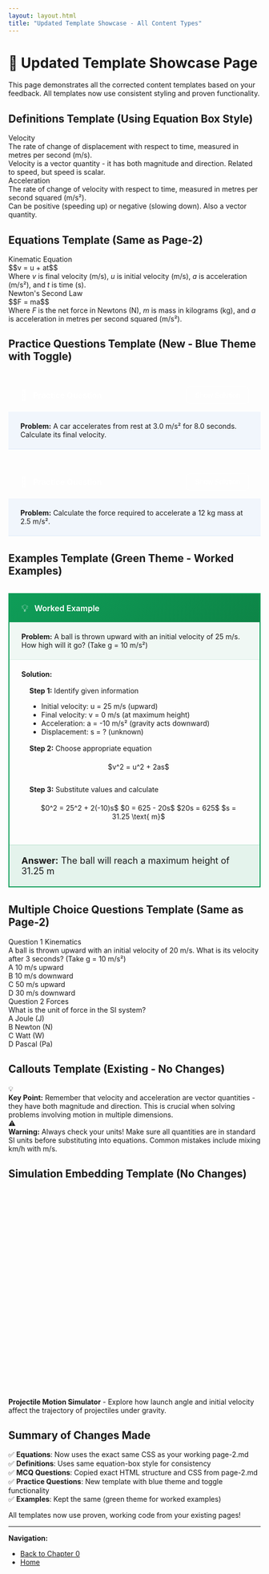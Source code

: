 ```yaml
---
layout: layout.html
title: "Updated Template Showcase - All Content Types"
---
```


# 🎨 Updated Template Showcase Page

This page demonstrates all the corrected content templates based on your feedback. All templates now use consistent styling and proven functionality.

## Definitions Template (Using Equation Box Style)

<div class="equation-box">
    <div class="equation-label">Velocity</div>
    <div class="equation-content">
        The rate of change of displacement with respect to time, measured in metres per second (m/s).
    </div>
    <div class="equation-description">
        Velocity is a vector quantity - it has both magnitude and direction. Related to speed, but speed is scalar.
    </div>
</div>

<div class="equation-box">
    <div class="equation-label">Acceleration</div>
    <div class="equation-content">
        The rate of change of velocity with respect to time, measured in metres per second squared (m/s²).
    </div>
    <div class="equation-description">
        Can be positive (speeding up) or negative (slowing down). Also a vector quantity.
    </div>
</div>

## Equations Template (Same as Page-2)

<div class="equation-box">
    <div class="equation-label">Kinematic Equation</div>
    <div class="equation-content">
        $$v = u + at$$
    </div>
    <div class="equation-description">
        Where <em>v</em> is final velocity (m/s), <em>u</em> is initial velocity (m/s), <em>a</em> is acceleration (m/s²), and <em>t</em> is time (s).
    </div>
</div>

<div class="equation-box">
    <div class="equation-label">Newton's Second Law</div>
    <div class="equation-content">
        $$F = ma$$
    </div>
    <div class="equation-description">
        Where <em>F</em> is the net force in Newtons (N), <em>m</em> is mass in kilograms (kg), and <em>a</em> is acceleration in metres per second squared (m/s²).
    </div>
</div>

## Practice Questions Template (New - Blue Theme with Toggle)

<div class="practice-box">
    <div class="practice-header">
        <div class="practice-header-left">
            <span class="practice-icon">📝</span>
            <span class="practice-title">Practice Question</span>
        </div>
        <button class="toggle-solution" onclick="toggleSolution(this)">Show Solution</button>
    </div>
    <div class="practice-problem">
        <strong>Problem:</strong> A car accelerates from rest at 3.0 m/s² for 8.0 seconds. Calculate its final velocity.
    </div>
    <div class="practice-solution" style="display: none;">
        <strong>Solution:</strong>
        <div class="solution-steps">
            <div class="solution-step">
                <strong>Step 1:</strong> Identify given information
                <ul>
                    <li>Initial velocity: u = 0 m/s (starts from rest)</li>
                    <li>Acceleration: a = 3.0 m/s²</li>
                    <li>Time: t = 8.0 s</li>
                    <li>Final velocity: v = ? (unknown)</li>
                </ul>
            </div>
            <div class="solution-step">
                <strong>Step 2:</strong> Choose appropriate equation
                <div class="solution-equation">$v = u + at$</div>
            </div>
            <div class="solution-step">
                <strong>Step 3:</strong> Substitute values and calculate
                <div class="solution-calculation">
                    $v = 0 + (3.0)(8.0) = 24 \text{ m/s}$
                </div>
            </div>
        </div>
        <div class="practice-answer">
            <strong>Answer:</strong> The final velocity is 24 m/s
        </div>
    </div>
</div>

<div class="practice-box">
    <div class="practice-header">
        <div class="practice-header-left">
            <span class="practice-icon">📝</span>
            <span class="practice-title">Practice Question</span>
        </div>
        <button class="toggle-solution" onclick="toggleSolution(this)">Show Solution</button>
    </div>
    <div class="practice-problem">
        <strong>Problem:</strong> Calculate the force required to accelerate a 12 kg mass at 2.5 m/s².
    </div>
    <div class="practice-solution" style="display: none;">
        <strong>Solution:</strong>
        <div class="solution-steps">
            <div class="solution-step">
                <strong>Step 1:</strong> Identify given information
                <ul>
                    <li>Mass: m = 12 kg</li>
                    <li>Acceleration: a = 2.5 m/s²</li>
                    <li>Force: F = ? (unknown)</li>
                </ul>
            </div>
            <div class="solution-step">
                <strong>Step 2:</strong> Choose appropriate equation
                <div class="solution-equation">$F = ma$</div>
            </div>
            <div class="solution-step">
                <strong>Step 3:</strong> Substitute values and calculate
                <div class="solution-calculation">
                    $F = 12 \times 2.5 = 30 \text{ N}$
                </div>
            </div>
        </div>
        <div class="practice-answer">
            <strong>Answer:</strong> The required force is 30 N
        </div>
    </div>
</div>

## Examples Template (Green Theme - Worked Examples)

<div class="example-box">
    <div class="example-header">
        <span class="example-icon">💡</span>
        <span class="example-title">Worked Example</span>
    </div>
    <div class="example-problem">
        <strong>Problem:</strong> A ball is thrown upward with an initial velocity of 25 m/s. How high will it go? (Take g = 10 m/s²)
    </div>
    <div class="example-solution">
        <strong>Solution:</strong>
        <div class="solution-steps">
            <div class="solution-step">
                <strong>Step 1:</strong> Identify given information
                <ul>
                    <li>Initial velocity: u = 25 m/s (upward)</li>
                    <li>Final velocity: v = 0 m/s (at maximum height)</li>
                    <li>Acceleration: a = -10 m/s² (gravity acts downward)</li>
                    <li>Displacement: s = ? (unknown)</li>
                </ul>
            </div>
            <div class="solution-step">
                <strong>Step 2:</strong> Choose appropriate equation
                <div class="solution-equation">$v^2 = u^2 + 2as$</div>
            </div>
            <div class="solution-step">
                <strong>Step 3:</strong> Substitute values and calculate
                <div class="solution-calculation">
                    $0^2 = 25^2 + 2(-10)s$
                    $0 = 625 - 20s$
                    $20s = 625$
                    $s = 31.25 \text{ m}$
                </div>
            </div>
        </div>
    </div>
    <div class="example-answer">
        <strong>Answer:</strong> The ball will reach a maximum height of 31.25 m
    </div>
</div>

## Multiple Choice Questions Template (Same as Page-2)

<div class="mcq-container" data-question="1">
    <div class="mcq-header">
        <span class="mcq-number">Question 1</span>
        <span class="mcq-topic">Kinematics</span>
    </div>
    <div class="mcq-question">
        A ball is thrown upward with an initial velocity of 20 m/s. What is its velocity after 3 seconds? (Take g = 10 m/s²)
    </div>
    <div class="mcq-options">
        <div class="mcq-option" data-option="a">
            <span class="option-label">A</span>
            <span class="option-text">10 m/s upward</span>
        </div>
        <div class="mcq-option" data-option="b">
            <span class="option-label">B</span>
            <span class="option-text">10 m/s downward</span>
        </div>
        <div class="mcq-option" data-option="c">
            <span class="option-label">C</span>
            <span class="option-text">50 m/s upward</span>
        </div>
        <div class="mcq-option" data-option="d">
            <span class="option-label">D</span>
            <span class="option-text">30 m/s downward</span>
        </div>
    </div>
    <div class="mcq-feedback" id="feedback1" style="display: none;"></div>
</div>

<div class="mcq-container" data-question="2">
    <div class="mcq-header">
        <span class="mcq-number">Question 2</span>
        <span class="mcq-topic">Forces</span>
    </div>
    <div class="mcq-question">
        What is the unit of force in the SI system?
    </div>
    <div class="mcq-options">
        <div class="mcq-option" data-option="a">
            <span class="option-label">A</span>
            <span class="option-text">Joule (J)</span>
        </div>
        <div class="mcq-option" data-option="b">
            <span class="option-label">B</span>
            <span class="option-text">Newton (N)</span>
        </div>
        <div class="mcq-option" data-option="c">
            <span class="option-label">C</span>
            <span class="option-text">Watt (W)</span>
        </div>
        <div class="mcq-option" data-option="d">
            <span class="option-label">D</span>
            <span class="option-text">Pascal (Pa)</span>
        </div>
    </div>
    <div class="mcq-feedback" id="feedback2" style="display: none;"></div>
</div>

## Callouts Template (Existing - No Changes)

<div class="callout">
    <div class="callout-content">
        <div class="callout-icon">💡</div>
        <div class="callout-text">
            <strong>Key Point:</strong> Remember that velocity and acceleration are vector quantities - they have both magnitude and direction. This is crucial when solving problems involving motion in multiple dimensions.
        </div>
    </div>
</div>

<div class="callout">
    <div class="callout-content">
        <div class="callout-icon">⚠️</div>
        <div class="callout-text">
            <strong>Warning:</strong> Always check your units! Make sure all quantities are in standard SI units before substituting into equations. Common mistakes include mixing km/h with m/s.
        </div>
    </div>
</div>

## Simulation Embedding Template (No Changes)

<div class="physics-simulation" data-sim-id="projectile-motion">
    <div class="simulation-container" id="sim-projectile-showcase2" style="height: 400px; margin-bottom: 16px;"></div>
    <div class="simulation-caption">
        <strong>Projectile Motion Simulator</strong> - Explore how launch angle and initial velocity affect the trajectory of projectiles under gravity.
    </div>
</div>

## Summary of Changes Made

✅ **Equations**: Now uses the exact same CSS as your working page-2.md  
✅ **Definitions**: Uses same equation-box style for consistency  
✅ **MCQ Questions**: Copied exact HTML structure and CSS from page-2.md  
✅ **Practice Questions**: New template with blue theme and toggle functionality  
✅ **Examples**: Kept the same (green theme for worked examples)  

All templates now use proven, working code from your existing pages!

---

**Navigation:**
- [Back to Chapter 0](/physics-website/chapters/chapter-0/)
- [Home](/physics-website/)

<script src="https://cdnjs.cloudflare.com/ajax/libs/mathjax/3.2.2/es5/tex-mml-chtml.min.js"></script>

<style>
/* Practice Question Styling - Blue theme to match site */
.practice-box {
    background: var(--surface);
    border: 2px solid var(--primary);
    border-radius: var(--radius);
    margin: 32px 0;
    overflow: hidden;
    box-shadow: var(--shadow);
}

.practice-header {
    background: linear-gradient(135deg, var(--primary) 0%, var(--primary-dark) 100%);
    color: white;
    padding: 16px 24px;
    display: flex;
    align-items: center;
    justify-content: space-between;
}

.practice-header-left {
    display: flex;
    align-items: center;
    gap: 12px;
}

.practice-icon {
    font-size: 20px;
}

.practice-title {
    font-size: 16px;
    font-weight: 600;
}

.toggle-solution {
    background: rgba(255, 255, 255, 0.2);
    color: white;
    border: 1px solid rgba(255, 255, 255, 0.3);
    border-radius: 6px;
    padding: 8px 16px;
    cursor: pointer;
    font-size: 14px;
    font-weight: 500;
    transition: all 0.3s ease;
}

.toggle-solution:hover {
    background: rgba(255, 255, 255, 0.3);
    transform: translateY(-1px);
}

.practice-problem, .practice-solution {
    padding: 20px 24px;
}

.practice-problem {
    background: rgba(26, 115, 232, 0.05);
    border-bottom: 1px solid rgba(26, 115, 232, 0.1);
}

.practice-solution {
    transition: all 0.3s ease;
}

.solution-steps {
    margin-top: 16px;
}

.solution-step {
    margin-bottom: 16px;
    padding-left: 16px;
    border-left: 3px solid var(--primary);
}

.solution-equation, .solution-calculation {
    background: var(--surface-variant);
    padding: 12px;
    border-radius: 6px;
    margin: 8px 0;
    text-align: center;
}

.practice-answer {
    background: rgba(26, 115, 232, 0.1);
    border-top: 1px solid rgba(26, 115, 232, 0.2);
    padding: 16px;
    margin-top: 16px;
    border-radius: 6px;
    font-size: 18px;
}

/* Example box styling (keeping existing green theme) */
.example-box {
    background: var(--surface);
    border: 2px solid #0f9d58;
    border-radius: var(--radius);
    margin: 32px 0;
    overflow: hidden;
    box-shadow: var(--shadow);
}

.example-header {
    background: linear-gradient(135deg, #0f9d58 0%, #0d8547 100%);
    color: white;
    padding: 16px 24px;
    display: flex;
    align-items: center;
    gap: 12px;
}

.example-icon {
    font-size: 20px;
}

.example-title {
    font-size: 16px;
    font-weight: 600;
}

.example-problem, .example-solution, .example-answer {
    padding: 20px 24px;
}

.example-problem {
    background: rgba(15, 157, 88, 0.05);
    border-bottom: 1px solid rgba(15, 157, 88, 0.1);
}

.example-answer {
    background: rgba(15, 157, 88, 0.1);
    border-top: 1px solid rgba(15, 157, 88, 0.2);
    font-size: 18px;
}

/* Mobile Responsive */
@media (max-width: 768px) {
    .practice-header {
        flex-direction: column;
        gap: 12px;
        align-items: stretch;
    }
    
    .toggle-solution {
        text-align: center;
    }
    
    .practice-problem, .practice-solution {
        padding: 16px 20px;
    }
    
    .solution-step {
        padding-left: 12px;
    }
    
    .example-problem, .example-solution, .example-answer {
        padding: 16px 20px;
    }
}
</style>

<script>
// Initialize simulations
document.addEventListener('DOMContentLoaded', function() {
    // Initialize MathJax
    if (window.MathJax) {
        MathJax.typesetPromise();
    }
    
    // Initialize simulations if available
    if (typeof SimulationUtils !== 'undefined') {
        SimulationUtils.renderSimulation('projectile-motion', 'sim-projectile-showcase2', {
            velocity: 50,
            angle: 45,
            gravity: 9.81
        });
    }
    
    // MCQ System Configuration - EXACT same as page-2.md
    const questions = {
        1: {
            correct: 'b',
            explanation: 'Correct! Using v = u + at: v = 20 + (-10)(3) = 20 - 30 = -10 m/s. The negative sign indicates downward motion, so the ball is moving at 10 m/s downward after 3 seconds.'
        },
        2: {
            correct: 'b',
            explanation: 'Correct! The Newton (N) is the SI unit of force, named after Sir Isaac Newton. One Newton is the force required to accelerate a 1 kg mass at 1 m/s².'
        }
    };
    
    // MCQ Event Handlers - EXACT same as page-2.md
    document.querySelectorAll('.mcq-option').forEach(option => {
        option.addEventListener('click', function() {
            const container = this.closest('.mcq-container');
            const questionNum = container.dataset.question;
            const selectedOption = this.dataset.option;
            
            container.querySelectorAll('.mcq-option').forEach(opt => {
                opt.classList.remove('selected');
            });
            
            this.classList.add('selected');
            checkMCQAnswer(questionNum, selectedOption);
        });
    });
    
    function checkMCQAnswer(questionNum, selectedOption) {
        const container = document.querySelector(`[data-question="${questionNum}"]`);
        const feedback = document.getElementById(`feedback${questionNum}`);
        const question = questions[questionNum];
        
        if (!question) return;
        
        const isCorrect = selectedOption === question.correct;
        
        container.querySelectorAll('.mcq-option').forEach(option => {
            const optionLetter = option.dataset.option;
            option.style.pointerEvents = 'none';
            
            if (optionLetter === question.correct) {
                option.classList.add('correct');
            } else if (option.classList.contains('selected') && optionLetter !== question.correct) {
                option.classList.add('incorrect');
            }
        });
        
        feedback.style.display = 'block';
        feedback.className = `mcq-feedback ${isCorrect ? 'correct' : 'incorrect'}`;
        feedback.innerHTML = `
            <strong>${isCorrect ? '✓ Correct!' : '✗ Incorrect'}</strong><br>
            ${question.explanation}
        `;
        
        feedback.scrollIntoView({ behavior: 'smooth', block: 'nearest' });
    }
});

// Practice Question Toggle Function
function toggleSolution(button) {
    const practiceBox = button.closest('.practice-box');
    const solution = practiceBox.querySelector('.practice-solution');
    
    if (solution.style.display === 'none' || solution.style.display === '') {
        solution.style.display = 'block';
        button.textContent = 'Hide Solution';
        
        // Trigger MathJax re-rendering for any equations in the solution
        if (window.MathJax) {
            MathJax.typesetPromise([solution]);
        }
        
        // Smooth scroll to show the solution
        setTimeout(() => {
            solution.scrollIntoView({ behavior: 'smooth', block: 'nearest' });
        }, 100);
    } else {
        solution.style.display = 'none';
        button.textContent = 'Show Solution';
    }
}
</script>
